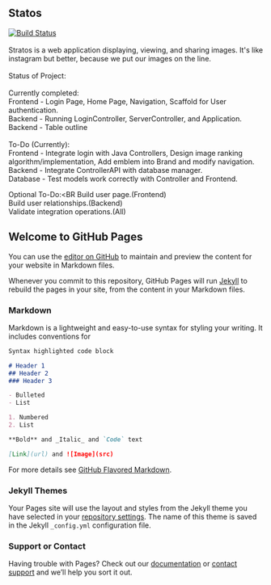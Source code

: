 ## Statos
[![Build Status](https://travis-ci.org/CS3398-Hyderabad-Bluehats/CS3398-Bluehats-S2018.svg?branch=development)](https://travis-ci.org/CS3398-Hyderabad-Bluehats/CS3398-Bluehats-S2018)
<BR>
<BR>Stratos is a web application displaying, viewing, and sharing images. It's like instagram but better, because we put our images on the line. <BR>
<BR>
Status of Project:<BR>
<BR>
Currently completed:<BR>
Frontend - Login Page, Home Page, Navigation, Scaffold for User authentication.<BR>
Backend - Running LoginController, ServerController, and Application.<BR>
Backend - Table outline<BR>
<BR>
To-Do (Currently):<BR>
Frontend - Integrate login with Java Controllers, Design image ranking algorithm/implementation, Add emblem into Brand and modify navigation.<BR>
Backend - Integrate ControllerAPI with database manager.<BR>
Database - Test models work correctly with Controller and Frontend.<BR>

Optional To-Do:<BR
Build user page.(Frontend)<BR>
Build user relationships.(Backend)<BR>
Validate integration operations.(All)<BR>


## Welcome to GitHub Pages

You can use the [editor on GitHub](https://github.com/CS3398-Hyderabad-Bluehats/CS3398-Bluehats-S2018/edit/master/README.md) to maintain and preview the content for your website in Markdown files.

Whenever you commit to this repository, GitHub Pages will run [Jekyll](https://jekyllrb.com/) to rebuild the pages in your site, from the content in your Markdown files.

### Markdown

Markdown is a lightweight and easy-to-use syntax for styling your writing. It includes conventions for

```markdown
Syntax highlighted code block

# Header 1
## Header 2
### Header 3

- Bulleted
- List

1. Numbered
2. List

**Bold** and _Italic_ and `Code` text

[Link](url) and ![Image](src)
```

For more details see [GitHub Flavored Markdown](https://guides.github.com/features/mastering-markdown/).

### Jekyll Themes

Your Pages site will use the layout and styles from the Jekyll theme you have selected in your [repository settings](https://github.com/CS3398-Hyderabad-Bluehats/CS3398-Bluehats-S2018/settings). The name of this theme is saved in the Jekyll `_config.yml` configuration file.

### Support or Contact

Having trouble with Pages? Check out our [documentation](https://help.github.com/categories/github-pages-basics/) or [contact support](https://github.com/contact) and we’ll help you sort it out.
